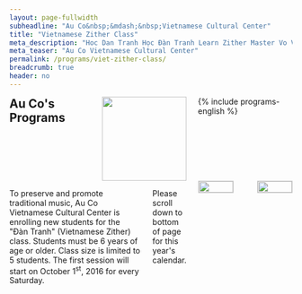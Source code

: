 ```yaml
---
layout: page-fullwidth
subheadline: "Au Co&nbsp;&mdash;&nbsp;Vietnamese Cultural Center"
title: "Vietnamese Zither Class"
meta_description: "Hoc Dan Tranh Học Đàn Tranh Learn Zither Master Vo Van Anh Võ Vân Ánh"
meta_teaser: "Au Co Vietnamese Cultural Center"
permalink: /programs/viet-zither-class/
breadcrumb: true
header: no
---
```

<!--more-->
<div class="row">
<div class="medium-4 medium-push-8 columns">
<h2 style="margin: 0px">Au Co's Programs</h2>
<img width="150" src="{{ site.urlimg }}auco-logo.png">
{% include programs-english %}
</div><!-- /.medium-4.columns -->
<div class="medium-8 medium-pull-4 columns" markdown="1">

To preserve and promote traditional music, Au Co Vietnamese Cultural Center is enrolling new students for the "Đàn Tranh" (Vietnamese Zither) class. Students must be 6 years of age or older. Class size is limited to 5 students. The first session will start on October 1<sup>st</sup>, 2016 for every Saturday.

Please scroll down to bottom of page for this year's calendar.

<img style="display: block; margin-left: auto; margin-right: auto; border: 1px solid #cccccc;" width="100%" height="auto" align="center" alt="" src="{{ site.url }}/images/Zither - flyer.jpg">
<br /><br />
<img style="display: block; margin-left: auto; margin-right: auto; border: 1px solid #cccccc;" width="100%" height="auto" align="center" alt="" src="{{ site.url }}/images/Zither - calendar.jpg">
</div><!-- /.row -->

